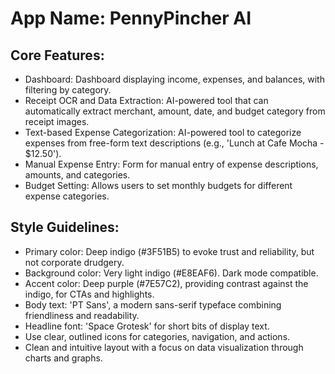 # **App Name**: PennyPincher AI

## Core Features:

- Dashboard: Dashboard displaying income, expenses, and balances, with filtering by category.
- Receipt OCR and Data Extraction: AI-powered tool that can automatically extract merchant, amount, date, and budget category from receipt images.
- Text-based Expense Categorization: AI-powered tool to categorize expenses from free-form text descriptions (e.g., 'Lunch at Cafe Mocha - $12.50').
- Manual Expense Entry: Form for manual entry of expense descriptions, amounts, and categories.
- Budget Setting: Allows users to set monthly budgets for different expense categories.

## Style Guidelines:

- Primary color: Deep indigo (#3F51B5) to evoke trust and reliability, but not corporate drudgery.
- Background color: Very light indigo (#E8EAF6). Dark mode compatible.
- Accent color: Deep purple (#7E57C2), providing contrast against the indigo, for CTAs and highlights.
- Body text: 'PT Sans', a modern sans-serif typeface combining friendliness and readability.
- Headline font: 'Space Grotesk' for short bits of display text.
- Use clear, outlined icons for categories, navigation, and actions.
- Clean and intuitive layout with a focus on data visualization through charts and graphs.